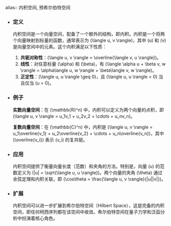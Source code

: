alias:: 内积空间, 预希尔伯特空间

- ### 定义
  内积空间是一个向量空间，配备了一个额外的结构，即内积。内积是一个将两个向量映射到标量的函数，通常表示为 \(\langle u, v \rangle\)，其中 \(u\) 和 \(v\) 是向量空间中的元素。这个内积满足以下性质：
  1. **共轭对称性**：\(\langle u, v \rangle = \overline{\langle v, u \rangle}\)。
  2. **线性**：对任意标量 \(\alpha\) 和 \(\beta\)，有 \(\langle \alpha u + \beta v, w \rangle = \alpha\langle u, w \rangle + \beta\langle v, w \rangle\)。
  3. **正定性**：\(\langle u, u \rangle \geq 0\)，且 \(\langle u, u \rangle = 0\) 当且仅当 \(u = 0\)。
- ### 例子
  
  **实数向量空间**：在 \(\mathbb{R}^n\) 中，内积可以定义为两个向量的点积，即 \(\langle u, v \rangle = u_1v_1 + u_2v_2 + \cdots + u_nv_n\)。
  
  **复数向量空间**：在 \(\mathbb{C}^n\) 中，内积是 \(\langle u, v \rangle = u_1\overline{v_1} + u_2\overline{v_2} + \cdots + u_n\overline{v_n}\)，其中 \(\overline{v_i}\) 表示 \(v_i\) 的复共轭。
- ### 应用
  
  内积空间提供了衡量向量长度（范数）和夹角的方法。特别是，向量 \(u\) 的范数定义为 \(\|u\| = \sqrt{\langle u, u \rangle}\)。两个向量的夹角 \(\theta\) 通过余弦定理和内积关联，即 \(\cos\theta = \frac{\langle u, v \rangle}{\|u\|\|v\|}\)。
- ### 扩展
  
  内积空间可以进一步扩展到希尔伯特空间（Hilbert Space），这是完备的内积空间，即任何柯西序列都在该空间中收敛。希尔伯特空间在量子力学和泛函分析中扮演着核心角色。